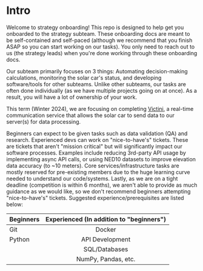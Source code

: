 # Intro

Welcome to strategy onboarding! This repo is designed to help get you onboarded to the strategy subteam. These onboarding docs are meant to be self-contained and self-paced (although we recommend that you finish ASAP so you can start working on our tasks). You only need to reach out to us (the strategy leads) when you're done working through these onboarding docs.

Our subteam primarily focuses on 3 things: Automating decision-making calculations, monitoring the solar car's status, and developing software/tools for other subteams. Unlike other subteams, our tasks are often done individually (as we have multiple projects going on at once). As a result, you will have a lot of ownership of your work.

This term (Winter 2024), we are focusing on completing [Victini](https://github.com/uw-midsun/victini-core), a real-time communication service that allows the solar car to send data to our server(s) for data processing.

Beginners can expect to be given tasks such as data validation (QA) and research. Experienced devs can work on "nice-to-have's" tickets. These are tickets that aren't "mission critical" but will significantly impact our software processes. Examples include reducing 3rd-party API usage by implementing async API calls, or using NED10 datasets to improve elevation data accuracy (to ~10 meters). Core services/infrastructure tasks are mostly reserved for pre-existing members due to the huge learning curve needed to understand our code/systems. Lastly, as we are on a tight deadline (competition is within 6 months), we aren't able to provide as much guidance as we would like, so we don't recommend beginners attempting "nice-to-have's" tickets. Suggested experience/prerequisites are listed below:

| Beginners | Experienced (In addition to "beginners") |
| --------- | :--------------------------------------: |
| Git       |                  Docker                  |
| Python    |             API Development              |
|           |              SQL/Databases               |
|           |           NumPy, Pandas, etc.            |
